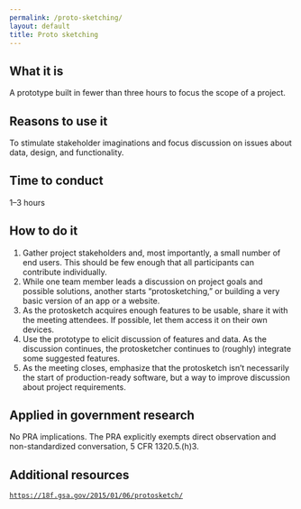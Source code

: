 ```yaml
---
permalink: /proto-sketching/
layout: default
title: Proto sketching
---
```


## What it is

A prototype built in fewer than three hours to focus the scope of a project.

## Reasons to use it

To stimulate stakeholder imaginations and focus discussion on issues about data, design, and functionality.

## Time to conduct

1–3 hours

## How to do it

1. Gather project stakeholders and, most importantly, a small number of end users. This should be few enough that all participants can contribute individually.
2. While one team member leads a discussion on project goals and possible solutions, another starts “protosketching,” or building a very basic version of an app or a website.
3. As the protosketch acquires enough features to be usable, share it with the meeting attendees. If possible, let them access it on their own devices. 
4. Use the prototype to elicit discussion of features and data. As the discussion continues, the protosketcher continues to (roughly) integrate some suggested features. 
5. As the meeting closes, emphasize that the protosketch isn’t necessarily the start of production-ready software, but a way to improve discussion about project requirements.

## Applied in government research

No PRA implications. The PRA explicitly exempts direct observation and non-standardized conversation, 5 CFR 1320.5.(h)3.

## Additional resources

[`https://18f.gsa.gov/2015/01/06/protosketch/`]([https://18f.gsa.gov/2015/01/06/protosketch/])
